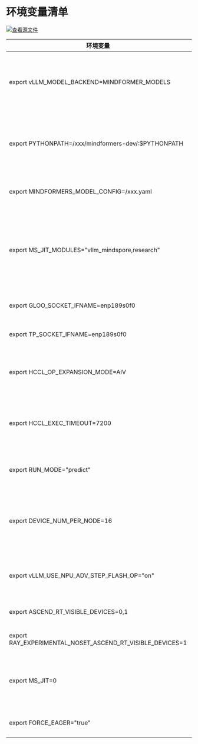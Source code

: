 # 环境变量清单

[![查看源文件](https://mindspore-website.obs.cn-north-4.myhuaweicloud.com/website-images/master/resource/_static/logo_source.svg)](https://gitee.com/mindspore/docs/blob/master/docs/vllm_mindspore/docs/source_zh_cn/user_guide/environment_variables/environment_variables.md)

|   环境变量   |   必配基础场景   |   功能   |
|   ------   |   ----------  |   -------  |
|   export vLLM_MODEL_BACKEND=MINDFORMER_MODELS   |   运行MindSpore Transformers模型   |   用于区分MindSpore Transformers和vLLM MindSpore原生模型，默认原生模型   |
|   export PYTHONPATH=/xxx/mindformers-dev/:$PYTHONPATH   |   运行MindSpore Transformers的research下模型   |   MindSpore Transformers要用源码安装，因为research目录下代码不打包到whl中   |
|   export MINDFORMERS_MODEL_CONFIG=/xxx.yaml   |   运行MindSpore Transformers模型   |   MindSpore Transformers模型的必须配置文件   |
|   export MS_JIT_MODULES="vllm_mindspore,research"   |   升级0.7.3后版本   |   指定静态图模式下哪些模块需要JIT静态编译，其函数方法会被编译成静态计算图; 对应import导入的顶层模块的名称   |
|   export GLOO_SOCKET_IFNAME=enp189s0f0   |   Ray多机   |   Ray多机场景使用，用于服务器间通信   |
|   export TP_SOCKET_IFNAME=enp189s0f0   |   Ray多机   |   Ray多机场景使用，RPC时需要设置   |
|   export HCCL_OP_EXPANSION_MODE=AIV   |   多机   |   多机场景优化，配置通信算法的编排展开位置，用于通信加速   |
|   export HCCL_EXEC_TIMEOUT=7200   |   多机   |   多机场景优化，控制设备间执行时同步等待的时间，单位为s，默认值为1836   |
|   export RUN_MODE="predict"   |   推理基础流程---系统默认配置   |   配置网络执行模式，predict模式下会使能一些优化   |
|   export DEVICE_NUM_PER_NODE=16   |   多机使用ckpt切分   |   自动权重切分要识别卡数功能依赖，单机实际NPU数量，不设置默认为8卡服务器   |
|   export vLLM_USE_NPU_ADV_STEP_FLASH_OP="on"   |   mss（Multi step scheduler）自定义算子   |   mss（Multi step scheduler）功能中自定义算子开关   |
|   export ASCEND_RT_VISIBLE_DEVICES=0,1   |   vllm-ascend Ray多机场景   |   vllm-ascend中使能Ray依赖   |
|   export RAY_EXPERIMENTAL_NOSET_ASCEND_RT_VISIBLE_DEVICES=1   |   vllm-ascend Ray多机场景   |   vllm-ascend中使能Ray依赖   |
|   export MS_JIT=0   |   量化场景，升级0.7.3后版本   |   0：不使用JIT即时编译，网络脚本直接按照动态图（PyNative）模式执行。   |
|   export FORCE_EAGER="true"   |   量化场景，升级0.7.3后版本   |       |
